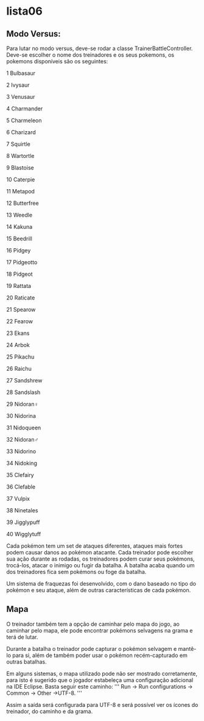 # lista06

## Modo Versus: 

Para lutar no modo versus, deve-se rodar a classe TrainerBattleController.
Deve-se escolher o nome dos treinadores e os seus pokemons, os pokemons disponíveis são os seguintes:

1 Bulbasaur 

2 Ivysaur 

3 Venusaur 

4 Charmander 

5 Charmeleon 

6 Charizard 

7 Squirtle 

8 Wartortle 

9 Blastoise 

10 Caterpie 

11 Metapod 

12 Butterfree

13 Weedle 

14 Kakuna 

15 Beedrill

16 Pidgey 

17 Pidgeotto

18 Pidgeot 

19 Rattata 

20 Raticate 

21 Spearow 

22 Fearow 

23 Ekans 

24 Arbok 

25 Pikachu 

26 Raichu 

27 Sandshrew 

28 Sandslash 

29 Nidoran♀

30 Nidorina 

31 Nidoqueen 

32 Nidoran♂

33 Nidorino 

34 Nidoking 

35 Clefairy 

36 Clefable 

37 Vulpix 

38 Ninetales 

39 Jigglypuff 

40 Wigglytuff 

Cada pokémon tem um set de ataques diferentes, ataques mais fortes podem causar danos ao pokémon atacante. Cada treinador pode escolher sua ação durante as rodadas, os treinadores podem curar seus pokémons, trocá-los, atacar o inimigo ou fugir da batalha. A batalha acaba quando um dos treinadores fica sem pokémons ou foge da batalha.

Um sistema de fraquezas foi desenvolvido, com o dano baseado no tipo do pokémon e seu ataque, além de outras características de cada pokémon.

## Mapa
O treinador também tem a opção de caminhar pelo mapa do jogo, ao caminhar pelo mapa, ele pode encontrar pokémons selvagens na grama e terá de lutar. 

Durante a batalha o treinador pode capturar o pokémon selvagem e mantê-lo para si, além de também poder usar o pokémon recém-capturado em outras batalhas.

Em alguns sistemas, o mapa utilizado pode não ser mostrado corretamente, para isto é sugerido que o jogador estabeleça uma configuração adicional na IDE Eclipse. Basta seguir este caminho:
'''
Run -> Run configurations -> Common -> Other ->UTF-8. 
'''

Assim a saída será configurada para UTF-8 e será possível ver os ícones do treinador, do caminho e da grama.
